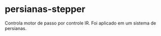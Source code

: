 # persianas-stepper
Controla motor de passo por controle IR. Foi aplicado em um sistema de persianas.
